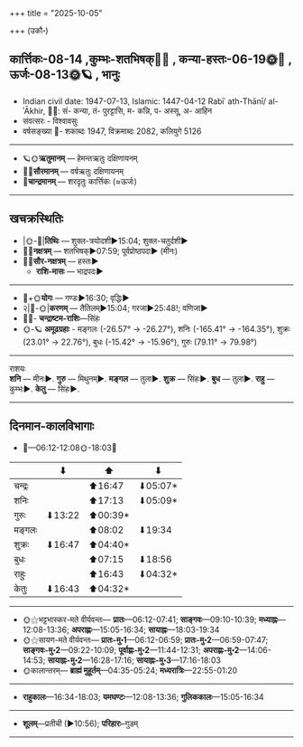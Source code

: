 +++
title = "2025-10-05"

+++
(उकौ॰)
## कार्त्तिकः-08-14  ,कुम्भः-शतभिषक्🌛🌌  ,  कन्या-हस्तः-06-19🌞🌌  ,  ऊर्जः-08-13🌞🪐  , भानुः
- Indian civil date: 1947-07-13, Islamic: 1447-04-12 Rabīʿ ath-Thānī/ al-ʾĀkhir, 🌌🌞: सं- कन्या, तं- पुरट्टासि, म- कन्नि, प- अस्सू, अ- आहिन
- संवत्सरः - विश्वावसुः
- वर्षसङ्ख्या 🌛- शकाब्दः 1947, विक्रमाब्दः 2082, कलियुगे 5126
___________________
- 🪐🌞**ऋतुमानम्** — हेमन्तऋतुः दक्षिणायनम्
- 🌌🌞**सौरमानम्** — वर्षऋतुः दक्षिणायनम्
- 🌛**चान्द्रमानम्** — शरदृतुः कार्त्तिकः (≈ऊर्जः)
___________________


## खचक्रस्थितिः
- |🌞-🌛|**तिथिः** — शुक्ल-त्रयोदशी►15:04; शुक्ल-चतुर्दशी►  
- 🌌🌛**नक्षत्रम्** — शतभिषक्►07:59; पूर्वप्रोष्ठपदा► (मीनः)  
- 🌌🌞**सौर-नक्षत्रम्** — हस्तः►  
  - **राशि-मासः** — भाद्रपदः► 
___________________
- 🌛+🌞**योगः** — गण्डः►16:30; वृद्धिः►  
- २|🌛-🌞|**करणम्** — तैतिलम्►15:04; गरजा►25:48!; वणिजा►  
- 🌌🌛- **चन्द्राष्टम-राशिः**—सिंहः  
- 🌞-🪐 **अमूढग्रहाः** - मङ्गलः (-26.57° → -26.27°), शनिः (-165.41° → -164.35°), शुक्रः (23.01° → 22.76°), बुधः (-15.42° → -15.96°), गुरुः (79.11° → 79.98°)
___________________
राशयः  
**शनि** — मीनः►. **गुरु** — मिथुनम्►. **मङ्गल** — तुला►. **शुक्र** — सिंहः►. **बुध** — तुला►. **राहु** — कुम्भः►. **केतु** — सिंहः►. 
___________________


## दिनमान-कालविभागाः
- 🌅—06:12-12:08🌞-18:03🌇  

|      |⬇     |⬆     |⬇     |
|------|-----|-----|------|
|चन्द्रः|     |⬆16:47 |⬇05:07*|
|शनिः   |     |⬆17:13 |⬇05:09*|
|गुरुः  |⬇13:22 |⬆00:39*|     |
|मङ्गलः |     |⬆08:02 |⬇19:34 |
|शुक्रः |⬇16:47 |⬆04:40*|     |
|बुधः   |     |⬆07:15 |⬇18:56 |
|राहुः  |     |⬆16:43 |⬇04:32*|
|केतुः  |⬇16:43 |⬆04:32*|     |
___________________
- 🌞⚝भट्टभास्कर-मते वीर्यवन्तः— **प्रातः**—06:12-07:41; **साङ्गवः**—09:10-10:39; **मध्याह्नः**—12:08-13:36; **अपराह्णः**—15:05-16:34; **सायाह्नः**—18:03-19:34  
- 🌞⚝सायण-मते वीर्यवन्तः— **प्रातः-मु॰1**—06:12-06:59; **प्रातः-मु॰2**—06:59-07:47; **साङ्गवः-मु॰2**—09:22-10:09; **पूर्वाह्णः-मु॰2**—11:44-12:31; **अपराह्णः-मु॰2**—14:06-14:53; **सायाह्नः-मु॰2**—16:28-17:16; **सायाह्नः-मु॰3**—17:16-18:03  
- 🌞कालान्तरम्— **ब्राह्मं मुहूर्तम्**—04:35-05:24; **मध्यरात्रिः**—22:55-01:20  
___________________
- **राहुकालः**—16:34-18:03; **यमघण्टः**—12:08-13:36; **गुलिककालः**—15:05-16:34  
___________________
- **शूलम्**—प्रतीची (►10:56); **परिहारः**–गुडम्  
___________________

